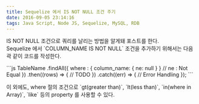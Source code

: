 ```yaml
---
title: Sequelize 에서 IS NOT NULL 조건 주기
date: 2016-09-05 23:14:16
tags: Java Script, Node JS, Sequelize, MySQL, RDB
---
```


<p>IS NOT NULL 조건으로 쿼리를 날리는 방법을 알게돼 포스트를 한다.<br />Sequelize 에서 `COLUMN_NAME IS NOT NULL` 조건을 추가하기 위해서는 다음곽 같이 코드를 작성한다.</p>
```js
TableName
  .findAll({
    where : { column_name: { ne: null } } // ne : Not Equal
  })
  .then((rows) => {
    // TODO
  })
  .catch((err) => {
    // Error Handling
  });
```
<p>이 외에도, where 절의 조건으로 `gt(greater than)`, `lt(less than)`, `in(where in Array)`, `like` 등의 property 를 사용할 수 있다.</p>

